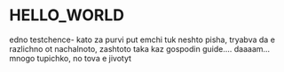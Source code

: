 # HELLO_WORLD
edno testchence- kato za purvi put
emchi tuk neshto pisha, tryabva da e razlichno ot nachalnoto, zashtoto taka kaz gospodin guide.... daaaam... 
mnogo tupichko, no tova e jivotyt
